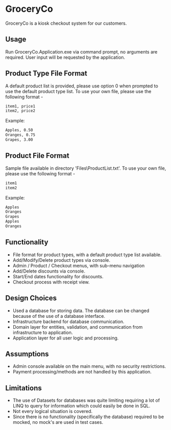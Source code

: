# GroceryCo 

GroceryCo is a kiosk checkout system for our customers.

## Usage

Run GroceryCo.Application.exe via command prompt, no arguments are required. User input will be requested by the application.

## Product Type File Format
A default product list is provided, please use option 0 when prompted to use the default product type list. To use your own file, please use the following format -
```bash
item1, price1
item2, price2
```

Example:
```bash
Apples, 0.50
Oranges, 0.75
Grapes, 3.00
```

## Product File Format
Sample file available in directory 'Files\ProductList.txt'. To use your own file, please use the following format -
```bash
item1
item2
```

Example:
```bash
Apples
Oranges
Grapes
Apples
Oranges
```

## Functionality
* File format for product types, with a default product type list available.
* Add/Modify/Delete product types via console.
* Admin / Product / Checkout menus, with sub-menu navigation
* Add/Delete discounts via console.
* Start/End dates functionality for discounts.
* Checkout process with receipt view.

## Design Choices
* Used a database for storing data. The database can be changed because of the use of a database interface.
* Infrastructure backend for database communication.
* Domain layer for entities, validation, and communication from infrastructure to application.
* Application layer for all user logic and processing.

## Assumptions
* Admin console available on the main menu, with no security restrictions.
* Payment processing/methods are not handled by this application.

## Limitations
* The use of Datasets for databases was quite limiting requiring a lot of LINQ to query for information which could easily be done in SQL.
* Not every logical situation is covered.
* Since there is no functionality (specifically the database) required to be mocked, no mock's are used in test cases.

